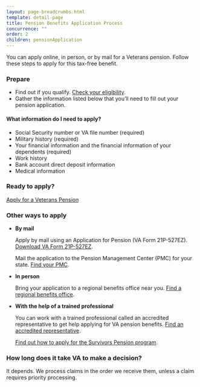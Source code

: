 ```yaml
---
layout: page-breadcrumbs.html
template: detail-page
title: Pension Benefits Application Process
concurrence: ""
order: 2
children: pensionApplication
---
```


<div class="va-introtext">

You can apply online, in person, or by mail for a Veterans pension. Follow these steps to apply for this tax-free benefit.

</div>

### Prepare

- Find out if you qualify. [Check your eligibility](/pension/eligibility/).
- Gather the information listed below that you’ll need to fill out your pension application.

<div class="feature">

#### What information do I need to apply?

- Social Security number or VA file number (required)
- Military history (required)
- Your financial information and the financial information of your dependents (required)
- Work history
- Bank account direct deposit information
- Medical information

</div>

### Ready to apply?

<a class="usa-button-primary va-button-primary" href="/pension/application/527EZ/introduction">Apply for a Veterans Pension</a> 

### Other ways to apply

<ul>
<li>

<strong>By mail</strong>

Apply by mail using an Application for Pension (VA Form 21P-527EZ). [Download VA Form 21P-527EZ](https://www.vba.va.gov/pubs/forms/VBA-21P-527EZ-ARE.pdf).

Mail the application to the Pension Management Center (PMC) for your state. [Find your PMC](/pension/pension-management-center/).

</li>
<li>

<strong>In person</strong>

Bring your application to a regional benefits office near you. [Find a regional benefits office](/facilities/).

</li>
<li>

<strong>With the help of a trained professional</strong>

You can work with a trained professional called an accredited representative to get help applying for VA pension benefits. [Find an accredited representative](/disability-benefits/apply/help/).

[Find out how to apply for the Survivors Pension program](/pension/survivors-pension/).

</li>
</ul>



### How long does it take VA to make a decision?

It depends. We process claims in the order we receive them, unless a claim requires priority processing.
